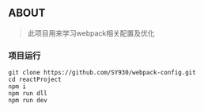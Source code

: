 ## ABOUT

> 此项目用来学习webpack相关配置及优化

### 项目运行

```
git clone https://github.com/SY930/webpack-config.git
cd reactProject
npm i
npm run dll
npm run dev
```